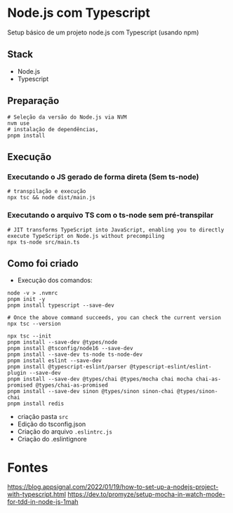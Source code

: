 # Node.js com Typescript

Setup básico de um projeto node.js com Typescript (usando npm)

## Stack

- Node.js
- Typescript

## Preparação

```shell
# Seleção da versão do Node.js via NVM
nvm use
# instalação de dependências,
pnpm install
```

## Execução

### Executando o JS gerado de forma direta (Sem ts-node)

```shell
# transpilação e execução
npx tsc && node dist/main.js
```

### Executando o arquivo TS com o ts-node sem pré-transpilar

```shell
# JIT transforms TypeScript into JavaScript, enabling you to directly execute TypeScript on Node.js without precompiling
npx ts-node src/main.ts
```

## Como foi criado

- Execução dos comandos:

```shell
node -v > .nvmrc
pnpm init -y
pnpm install typescript --save-dev

# Once the above command succeeds, you can check the current version
npx tsc --version

npx tsc --init
pnpm install --save-dev @types/node
pnpm install @tsconfig/node16 --save-dev
pnpm install --save-dev ts-node ts-node-dev
pnpm install eslint --save-dev
pnpm install @typescript-eslint/parser @typescript-eslint/eslint-plugin --save-dev
pnpm install --save-dev @types/chai @types/mocha chai mocha chai-as-promised @types/chai-as-promised
pnpm install --save-dev sinon @types/sinon sinon-chai @types/sinon-chai  
pnpm install redis
```

- criação pasta `src`
- Edição do tsconfig.json
- Criação do arquivo `.eslintrc.js`
- Criação do .eslintignore

# Fontes

https://blog.appsignal.com/2022/01/19/how-to-set-up-a-nodejs-project-with-typescript.html
https://dev.to/promyze/setup-mocha-in-watch-mode-for-tdd-in-node-js-1mah
